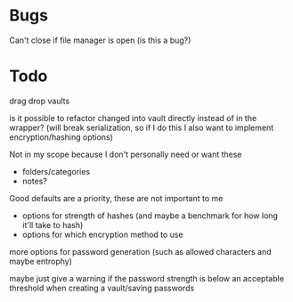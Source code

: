 # Bugs
Can't close if file manager is open (is this a bug?)

# Todo

drag drop vaults

is it possible to refactor changed into vault directly instead of in the wrapper? (will break serialization, so if I do this I also want to implement encryption/hashing options)

Not in my scope because I don't personally need or want these
* folders/categories
* notes?

Good defaults are a priority, these are not important to me 
* options for strength of hashes (and maybe a benchmark for how long it'll take to hash)
* options for which encryption method to use

more options for password generation (such as allowed characters and maybe entrophy)

maybe just give a warning if the password strength is below an acceptable threshold when creating a vault/saving passwords
